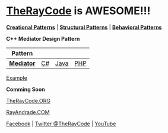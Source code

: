 # [TheRayCode](../../../README.md) is AWESOME!!!

**[Creational Patterns](../../Creational/README.md)** | **[Structural Patterns](../../Structural/README.md)** | **[Behavioral Patterns](../README.md)**

**C++ Mediator Design Pattern**

|Pattern|   |   |   |
|---|---|---|---|
| [**Mediator**](README.md) | [C#](../../../Csharp/Behavioral/Mediator/README.md) | [Java](../../../Java/Behavioral/Mediator/README.md) | [PHP](../../../PHP/Behavioral/Mediator/README.md) |

[Example](MR1/README.md)

**Comming Soon** 

[TheRayCode.ORG](https://www.TheRayCode.org)

[RayAndrade.COM](https://www.RayAndrade.com)

[Facebook](https://www.facebook.com/TheRayCode/) | [Twitter @TheRayCode](https://www.twitter.com/TheRayCode/) | [YouTube](https://www.youtube.com/TheRayCode/)
